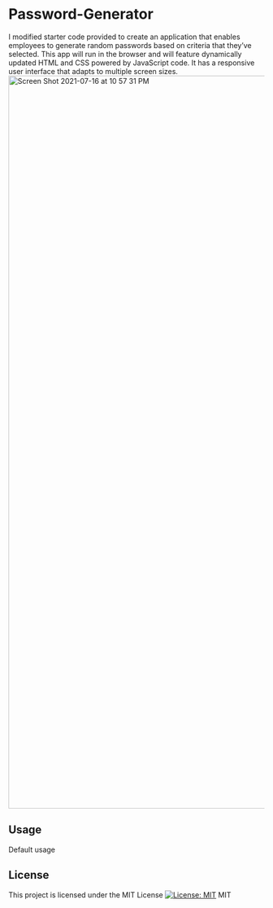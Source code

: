 # Password-Generator

I modified starter code provided to create an application that enables employees to generate random passwords based on criteria that they’ve selected. This app will run in the browser and will feature dynamically updated HTML and CSS powered by JavaScript code. It has a responsive user interface that adapts to multiple screen sizes.
<img width="1440" alt="Screen Shot 2021-07-16 at 10 57 31 PM" src="https://user-images.githubusercontent.com/85590236/126023286-7aab454d-92ae-4f96-8087-c6b0df5ee56d.png">

## Usage
Default usage
## License
This project is licensed under the MIT License
[![License: MIT](https://img.shields.io/badge/License-MIT-yellow.svg)](https://opensource.org/licenses/MIT)
MIT
